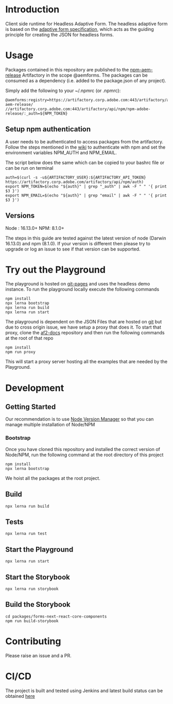 # Introduction

Client side runtime for Headless Adaptive Form. The headless adaptive form is based on the [adaptive form specification](https://git.corp.adobe.com/pages/livecycle/af2-docs/spec/latest/), which acts as the guiding principle for creating the JSON for headless forms.

# Usage

Packages contained in this repository are published to the 
[npm-aem-release](https://artifactory.corp.adobe.com/ui/#/artifacts/browse/simple/General/npm-aem-release) 
Artifactory in the scope @aemforms. 
The packages can be consumed as a dependency (i.e. added to the package.json of any project).

Simply add the following to your ~/.npmrc (or .npmrc):

```
@aemforms:registry=https://artifactory.corp.adobe.com:443/artifactory/api/npm/npm-aem-release/
//artifactory.corp.adobe.com:443/artifactory/api/npm/npm-adobe-release/:_auth=${NPM_TOKEN}
```

## Setup npm authentication

A user needs to be authenticated to access packages from the artifactory. 
Follow the steps mentioned in the 
[wiki](https://wiki.corp.adobe.com/display/Artifactory/NPM#NPM-authAuthenticatingthenpmClient)
to authenticate with npm and set the environment variables NPM_AUTH and NPM_EMAIL.

The script below does the same which can be copied to your bashrc file or can be run on terminal
```
auth=$(curl -s -u${ARTIFACTORY_USER}:${ARTIFACTORY_API_TOKEN} https://artifactory.corp.adobe.com/artifactory/api/npm/auth)
export NPM_TOKEN=$(echo "${auth}" | grep "_auth" | awk -F " " '{ print $3 }')
export NPM_EMAIL=$(echo "${auth}" | grep "email" | awk -F " " '{ print $3 }')
```

## Versions

Node : 16.13.0+
NPM: 8.1.0+

The steps in this guide are tested against the latest version of node (Darwin 16.13.0) and npm (8.1.0). 
If your version is different then please try to upgrade or log an issue to see if that version can be supported.

# Try out the Playground

The playground is hosted on [git-pages](https://git.corp.adobe.com/pages/livecycle/af2-web-runtime/dist/) and uses the
headless demo instance. To run the playground locally execute the following commands

```
npm install
npx lerna bootstrap
npx lerna run build
npx lerna run start
```

The playground is dependent on the JSON Files that are hosted on 
[git](https://git.corp.adobe.com/livecycle/af2-docs/tree/gh-pages/examples) but due to cross origin issue, we have setup
a proxy that does it. To start that proxy, clone the [af2-docs](https://git.corp.adobe.com/livecycle/af2-docs/) 
repository and then run the following commands at the root of that repo
```
npm install
npm run proxy
```

This will start a proxy server hosting all the examples that are needed by the Playground.

# Development

## Getting Started

Our recommendation is to use [Node Version Manager](https://github.com/nvm-sh/nvm) so that you can manage multiple
installation of Node/NPM

### Bootstrap

Once you have cloned this repository and installed the correct version of Node/NPM, run the following command at the
root directory of this project 

```
npm install
npx lerna bootstrap
```

We hoist all the packages at the root project.

## Build

```
npx lerna run build
```

## Tests

```
npx lerna run test
```

## Start the Playground

```
npx lerna run start
```

## Start the Storybook

```
npx lerna run storybook
```

## Build the Storybook

```
cd packages/forms-next-react-core-components
npm run build-storybook
```

# Contributing

Please raise an issue and a PR.

# CI/CD
The project is built and tested using Jenkins and latest build status can be obtained 
[here](https://lotus.ci.corp.adobe.com/view/Headless/job/af2-web-runtime/)